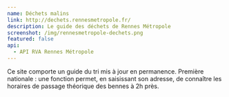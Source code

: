 ```yaml
---
name: Déchets malins
link: http://dechets.rennesmetropole.fr/
description: Le guide des déchets de Rennes Métropole
screenshot: /img/rennesmetropole-dechets.png
featured: false
api:
  - API RVA Rennes Métropole
---
```


Ce site comporte un guide du tri mis à jour en permanence. Première nationale : une fonction permet, en saisissant son adresse, de connaître les horaires de passage théorique des bennes à 2h près.
